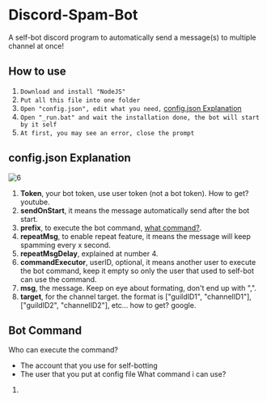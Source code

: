 # Discord-Spam-Bot
A self-bot discord program to automatically send a message(s) to multiple channel at once!

## How to use
1. `Download and install "NodeJS"`
2. `Put all this file into one folder`
3. `Open "config.json", edit what you need,` [config.json Explanation](#config-json-explanation)
4. `Open "_run.bat" and wait the installation done, the bot will start by it self`
5. `At first, you may see an error, close the prompt`


## <a id="config-json-explanation"></a>config.json Explanation
![6](https://user-images.githubusercontent.com/91197642/211317238-b8a68f7e-3569-43cc-9e5f-10bdeb0071e8.png)
1. **Token**, your bot token, use user token (not a bot token). How to get? youtube.
2. **sendOnStart**, it means the message automatically send after the bot start.
3. **prefix**, to execute the bot command, [what command?](#command).
4. **repeatMsg**, to enable repeat feature, it means the message will keep spamming every x second.
5. **repeatMsgDelay**, explained at number 4.
6. **commandExecutor**, userID, optional, it means another user to execute the bot command, keep it empty so only the user that used to self-bot can use the command.
7. **msg**, the message. Keep on eye about formating, don't end up with ",".
8. **target**, for the channel target. the format is ["guildID1", "channelID1"], ["guildID2", "channelID2"], etc... how to get? google.


## <a id="command"></a>Bot Command
Who can execute the command?
- The account that you use for self-botting
- The user that you put at config file
What command i can use?
1. 
